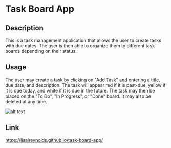 # Task Board App

## Description

This is a task management application that allows the user to create tasks with due dates. The user is then able to organize them to different task boards depending on their status.

## Usage

The user may create a task by clicking on "Add Task" and entering a title, due date, and description. The task will appear red if it is past-due, yellow if it is due today, and white if it is due in the future. The task may then be placed on the "To Do", "In Progress", or "Done" board. It may also be deleted at any time.

![alt text](assets/images/screenshot.png)

## Link

https://lisalreynolds.github.io/task-board-app/
